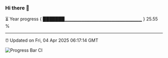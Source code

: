 ### Hi there 👋

⏳ Year progress { ███████▁▁▁▁▁▁▁▁▁▁▁▁▁▁▁▁▁▁▁▁▁▁▁ } 25.55 %

---

⏰ Updated on Fri, 04 Apr 2025 06:17:14 GMT

![Progress Bar CI](https://github.com/code-lakshay/GitHub-Actions-Demo/workflows/Progress%20Bar%20CI/badge.svg)
